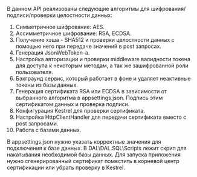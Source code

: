 В данном API реализованы следующие алгоритмы для шифрования/подписи/проверки целостности данных:
1) Симметричное шифрование: AES.
2) Ассимметричное шифрование: RSA, ECDSA.
3) Получение хэша - SHA512 и проверки целостности данных с помощью него при передаче значений в post запросах.
4) Генерация JsonWebToken-а.
5) Настройка авторизации и проверки middleware валидности токена для доступа к некоторым методам, а так же зашифрованной роли пользователя.
6) Бэкграунд сервис, который работает в фоне и удаляет неактивные токены из базы данных.
7) Генерация сертификата RSA или ECDSA в зависимости от выбранного алгоритма в appsettings.json. Подпись этим сертификатом данных и проверка подписи.
8) Конфигурация Kestrel для проверки сертификата.
9) Настройка HttpClientHandler для передачи сертификата вместо с post запросами.
10) Работа с базами данных.

В appsettings.json нужно указать корректные значения для подключения к базе данных.
В DAL\DAL.SQL\Scripts лежит скрип для накатывания необходимой базы данных.
Для запуска приложения нужно сгенерированный сертификат поместить в корневой центр сертификации или убрать проверку в Kestrel.
